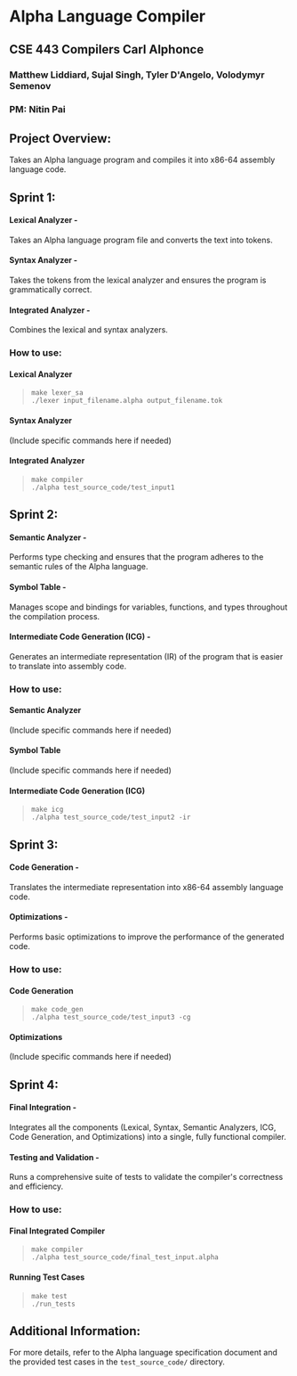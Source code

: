# Alpha Language Compiler
## CSE 443 Compilers Carl Alphonce
### Matthew Liddiard, Sujal Singh, Tyler D'Angelo, Volodymyr Semenov
### PM: Nitin Pai

## Project Overview:
Takes an Alpha language program and compiles it into x86-64 assembly language code.

## Sprint 1:
#### Lexical Analyzer - 
Takes an Alpha language program file and converts the text into tokens.
#### Syntax Analyzer - 
Takes the tokens from the lexical analyzer and ensures the program is grammatically correct.
#### Integrated Analyzer - 
Combines the lexical and syntax analyzers.

### How to use:
#### Lexical Analyzer
> `make lexer_sa`  
> `./lexer input_filename.alpha output_filename.tok`

#### Syntax Analyzer
(Include specific commands here if needed)

#### Integrated Analyzer
> `make compiler`  
> `./alpha test_source_code/test_input1`

## Sprint 2:
#### Semantic Analyzer - 
Performs type checking and ensures that the program adheres to the semantic rules of the Alpha language.
#### Symbol Table - 
Manages scope and bindings for variables, functions, and types throughout the compilation process.
#### Intermediate Code Generation (ICG) - 
Generates an intermediate representation (IR) of the program that is easier to translate into assembly code.

### How to use:
#### Semantic Analyzer
(Include specific commands here if needed)

#### Symbol Table
(Include specific commands here if needed)

#### Intermediate Code Generation (ICG)
> `make icg`  
> `./alpha test_source_code/test_input2 -ir`

## Sprint 3:
#### Code Generation - 
Translates the intermediate representation into x86-64 assembly language code.
#### Optimizations - 
Performs basic optimizations to improve the performance of the generated code.

### How to use:
#### Code Generation
> `make code_gen`  
> `./alpha test_source_code/test_input3 -cg`

#### Optimizations
(Include specific commands here if needed)

## Sprint 4:
#### Final Integration - 
Integrates all the components (Lexical, Syntax, Semantic Analyzers, ICG, Code Generation, and Optimizations) into a single, fully functional compiler.
#### Testing and Validation - 
Runs a comprehensive suite of tests to validate the compiler's correctness and efficiency.

### How to use:
#### Final Integrated Compiler
> `make compiler`  
> `./alpha test_source_code/final_test_input.alpha`

#### Running Test Cases
> `make test`  
> `./run_tests`

## Additional Information:
For more details, refer to the Alpha language specification document and the provided test cases in the `test_source_code/` directory.

